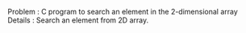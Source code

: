 Problem : C program to search an element in the 2-dimensional array
Details : Search an element from 2D array.
